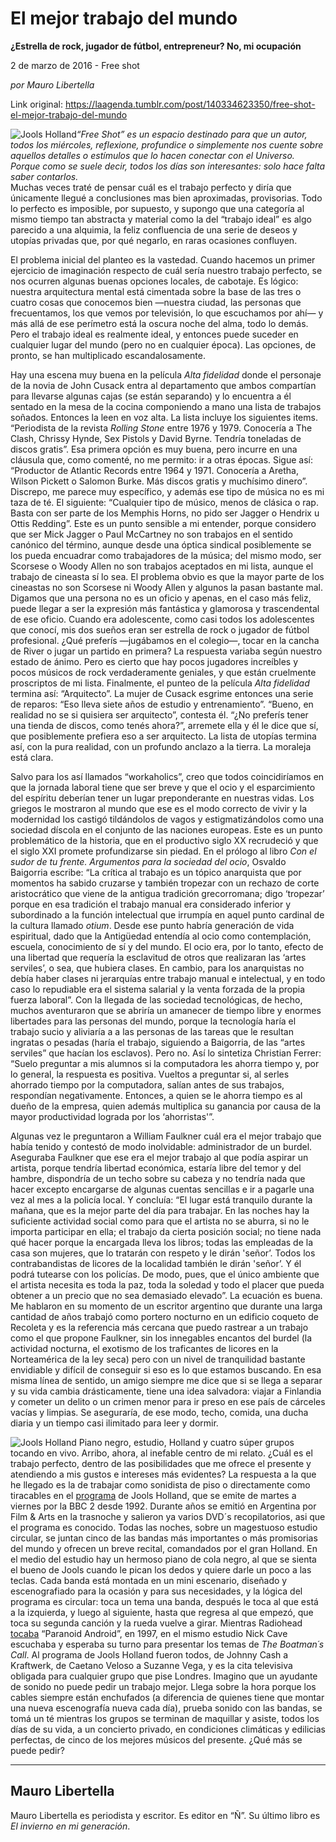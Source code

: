 # El mejor trabajo del mundo

**¿Estrella de rock, jugador de fútbol, entrepreneur? No, mi ocupación**

2 de marzo de 2016 - Free shot

_por Mauro Libertella_

Link original: https://laagenda.tumblr.com/post/140334623350/free-shot-el-mejor-trabajo-del-mundo

![Jools Holland](https://64.media.tumblr.com/b5362f21f48db63479f021b69ecbc1ea/tumblr_inline_pjzu8eunXu1t6q87u_500.jpg)*“Free
Shot” es un espacio destinado para que un autor, todos los
miércoles, reflexione, profundice o simplemente nos cuente sobre
aquellos detalles o estímulos que lo hacen conectar con el Universo.
Porque como se suele decir, todos los días son interesantes: solo
hace falta saber contarlos.*   
 Muchas veces traté de
pensar cuál es el trabajo perfecto y diría que únicamente llegué
a conclusiones mas bien aproximadas, provisorias. Todo lo perfecto es
imposible, por supuesto, y supongo que una categoría al mismo tiempo
tan abstracta y material como la del “trabajo ideal” es algo
parecido a una alquimia, la feliz confluencia de una serie de deseos
y utopías privadas que, por qué negarlo, en raras ocasiones
confluyen.  


 El problema inicial del
planteo es la vastedad. Cuando hacemos un primer ejercicio de
imaginación respecto de cuál sería nuestro trabajo perfecto, se
nos ocurren algunas buenas opciones locales, de cabotaje. Es lógico:
nuestra arquitectura mental está cimentada sobre la base de las tres
o cuatro cosas que conocemos bien —nuestra
ciudad, las personas que frecuentamos, los que vemos por televisión,
lo que escuchamos por ahí— y más
allá de ese perímetro está la oscura noche del alma, todo lo
demás. Pero el trabajo ideal es realmente ideal, y entonces puede
suceder en cualquier lugar del mundo (pero no en cualquier época).
Las opciones, de pronto, se han multiplicado escandalosamente. 


 Hay una escena muy buena
en la película *Alta fidelidad* donde el personaje de la novia
de John Cusack entra al departamento que ambos compartían para
llevarse algunas cajas (se están separando) y lo encuentra a él
sentado en la mesa de la cocina componiendo a mano una lista de
trabajos soñados. Entonces la leen en voz alta. La lista incluye los
siguientes items. “Periodista de la revista *Rolling Stone*
entre 1976 y 1979. Conocería a The Clash, Chrissy Hynde, Sex Pistols
y David Byrne. Tendría toneladas de discos gratis”. Esa primera
opción es muy buena, pero incurre en una cláusula que, como
comenté, no me permito: ir a otras épocas. Sigue así: “Productor
de Atlantic Records entre 1964 y 1971. Conocería a Aretha, Wilson
Pickett o Salomon Burke. Más discos gratis y muchísimo dinero”.
Discrepo, me parece muy específico, y además ese tipo de música no
es mi taza de té. El siguiente: “Cualquier tipo de músico, menos
de clásica o rap. Basta con ser parte de los Memphis Horns, no pido
ser Jagger o Hendrix u Ottis Redding”. Este es un punto sensible a
mi entender, porque considero que ser Mick Jagger o Paul McCartney no
son trabajos en el sentido canónico del término, aunque desde una
óptica sindical posiblemente se los pueda encuadrar como
trabajadores de la música; del mismo modo, ser Scorsese o Woody
Allen no son trabajos aceptados en mi lista, aunque el trabajo de
cineasta sí lo sea. El problema obvio es que la mayor parte de los
cineastas no son Scorsese ni Woody Allen y algunos la pasan bastante
mal. Digamos que una persona no es un oficio y apenas, en el caso más
feliz, puede llegar a ser la expresión más fantástica y glamorosa
y trascendental de ese oficio. Cuando era adolescente, como casi
todos los adolescentes que conocí, mis dos sueños eran ser estrella
de rock o jugador de fútbol profesional. ¿Qué preferís —jugábamos
en el colegio—, tocar en la cancha de
River o jugar un partido en primera? La respuesta variaba según
nuestro estado de ánimo. Pero es cierto que hay pocos jugadores
increíbles y pocos músicos de rock verdaderamente geniales, y que
están cruelmente proscriptos de mi lista. Finalmente, el punteo de
la película *Alta fidelidad* termina así: “Arquitecto”. La
mujer de Cusack esgrime entonces una serie de reparos: “Eso lleva
siete años de estudio y entrenamiento”. “Bueno, en realidad no
se si quisiera
ser arquitecto”, contesta él. “¿No preferís tener una tienda
de discos, como tenés ahora?”, arremete ella y él le dice que sí,
que posiblemente prefiera eso a ser arquitecto. La lista de utopías
termina así, con la pura realidad, con un profundo anclazo a la
tierra. La moraleja está clara. 


 Salvo
para los así llamados “workaholics”, creo que todos
coincidiríamos en que la jornada laboral tiene que ser breve y que
el ocio y el esparcimiento del espíritu deberían tener un lugar
preponderante en nuestras vidas. Los griegos le mostraron al mundo
que ese es el modo correcto de vivir y la modernidad los castigó
tildándolos de vagos y estigmatizándolos como una sociedad díscola
en el conjunto de las naciones europeas. Este es un punto
problemático de la historia, que en el productivo siglo XX
recrudeció y que el siglo XXI promete profundizarse sin piedad. En
el prólogo al libro *Con
el sudor de tu frente. Argumentos para la sociedad del ocio*,
Osvaldo Baigorria escribe: “La
crítica al trabajo es un tópico anarquista que por momentos ha
sabido cruzarse y también tropezar con un rechazo de corte
aristocrático que viene de la antigua tradición grecorromana; digo
‘tropezar’ porque en esa tradición el trabajo manual era
considerado inferior y subordinado a la función intelectual que
irrumpía en aquel punto cardinal de la cultura llamado *otium*.
Desde ese punto habría generación de vida espiritual, dado que la
Antigüedad entendía al ocio
como contemplación, escuela, conocimiento de sí y del mundo. El
ocio era, por lo tanto, efecto de una libertad que requería la
esclavitud de otros que realizaran las ‘artes serviles’, o sea,
que hubiera clases. En cambio, para los anarquistas no debía haber
clases ni jerarquías entre trabajo manual e intelectual, y en todo
caso lo repudiable era el sistema salarial y la venta forzada de la
propia fuerza laboral”. Con la llegada de las sociedad
tecnológicas, de hecho, muchos aventuraron que se abriría un
amanecer de tiempo libre y enormes libertades para las personas del
mundo, porque la tecnología haría el trabajo sucio y aliviaría a a
las personas de las tareas que le resultan ingratas o pesadas (haría
el trabajo, siguiendo a Baigorria, de las “artes serviles” que
hacían los esclavos). Pero no. Así lo sintetiza Christian Ferrer:
“Suelo preguntar a mis alumnos si la computadora les ahorra tiempo
y, por lo general, la respuesta es positiva. Vueltos a preguntar si,
al serles ahorrado tiempo por la computadora, salían antes de sus
trabajos, respondían negativamente. Entonces, a quien se le ahorra
tiempo es al dueño de la empresa, quien además multiplica su
ganancia por causa de la mayor productividad lograda por los
‘ahorristas'”.  


 Algunas
vez le preguntaron a William Faulkner cuál era el mejor trabajo que
había tenido y contestó de modo inolvidable: administrador de un
burdel. Aseguraba Faulkner que ese era el mejor trabajo al que podía
aspirar un artista, porque tendría libertad económica, estaría
libre del temor y del hambre, dispondría de un techo sobre su cabeza
y no tendría nada que hacer excepto encargarse de algunas cuentas
sencillas e ir a pagarle una vez al mes a la policía local. Y
concluía: “El
lugar está tranquilo durante la mañana, que es la mejor parte del
día para trabajar. En las noches hay la suficiente actividad social
como para que el artista no se aburra, si no le importa participar en
ella; el trabajo da cierta posición social; no tiene nada qué hacer
porque la encargada lleva los libros; todas las empleadas de la casa
son mujeres, que lo tratarán con respeto y le dirán 'señor’. Todos
los contrabandistas de licores de la localidad también le dirán
'señor’. Y él podrá tutearse con los policías. De modo, pues, que
el único ambiente que el artista necesita es toda la paz, toda la
soledad y todo el placer que pueda obtener a un precio que no sea
demasiado elevado”. La ecuación es buena. Me hablaron en su
momento de un escritor argentino que durante una larga cantidad de
años trabajó como portero nocturno en un edificio coqueto de
Recoleta y es la referencia más cercana que puedo rastrear a un
trabajo como el que propone Faulkner, sin los innegables encantos del
burdel (la actividad nocturna, el exotismo de los traficantes de
licores en la Norteamérica de la ley seca) pero con un nivel de
tranquilidad bastante envidiable y difícil de conseguir si eso es lo
que estamos buscando. En esa misma línea de sentido, un amigo
siempre me dice que si se llega a separar y su vida cambia
drásticamente, tiene una idea salvadora: viajar a Finlandia y
cometer un delito o un crimen menor para ir preso en ese país de
cárceles vacías y limpias. Se aseguraría, de ese modo, techo,
comida, una ducha diaria y un tiempo casi ilimitado para leer y
dormir.

![Jools Holland](https://64.media.tumblr.com/8e1769cf260a5edc8474d8447bc521c7/tumblr_inline_pjzu8fcysO1t6q87u_500.jpg) Piano negro, estudio, Holland y cuatro súper grupos tocando en vivo.  Arribo,
ahora, al inefable centro de mi relato. ¿Cuál es el trabajo
perfecto, dentro de las posibilidades que me ofrece el presente y
atendiendo a mis gustos e intereses más evidentes? La respuesta a la
que he llegado es la de trabajar como sonidista de piso o
directamente como tiracables en el [programa](https://www.youtube.com/watch?v=WNh1HkY1xCU) de Jools Holland, que se
emite de martes a viernes por la BBC 2 desde 1992. Durante años se
emitió en Argentina por Film & Arts en la trasnoche y salieron
ya varios DVD´s recopilatorios, asi que el programa es conocido.
Todas las noches, sobre un magestuoso estudio circular, se juntan
cinco de las bandas más importantes o más promisorias del mundo y
ofrecen un breve recital, comandados por el gran Holland. En el medio
del estudio hay un hermoso piano de cola negro, al que se sienta el
bueno de Jools cuando le pican los dedos y quiere darle un poco a las
teclas. Cada banda está montada en un mini escenario, diseñado y
escenografiado para la ocasión y para sus necesidades, y la lógica
del programa es circular: toca un tema una banda, después le toca al
que está a la izquierda, y luego al siguiente, hasta que regresa al
que empezó, que toca su segunda canción y la rueda vuelve a girar.
Mientras Radiohead [tocaba](https://www.youtube.com/watch?v=J9rerUmkijY) “Paranoid Android”, en 1997, en el
mismo estudio Nick Cave escuchaba y esperaba su turno para presentar
los temas de *The
Boatman´s Call*.
Al programa de Jools Holland fueron todos, de Johnny Cash a
Kraftwerk, de Caetano Veloso a Suzanne Vega, y es la cita televisiva
obligada para cualquier grupo que pise Londres. Imagino que un
ayudante de sonido no puede pedir un trabajo mejor. Llega sobre la
hora porque los cables siempre están enchufados (a diferencia de
quienes tiene que montar una nueva escenografía nueva cada día),
prueba sonido con las bandas, se tomá un té mientras los grupos se
terminan de maquillar y asiste, todos los días de su vida, a un
concierto privado, en condiciones climáticas y edilicias perfectas,
de cinco de los mejores músicos del presente. ¿Qué más se puede
pedir?   


  




---

Mauro Libertella
----------------

 Mauro Libertella es periodista y escritor. Es editor en “Ñ”. Su último libro es *El invierno en mi generación*. 

